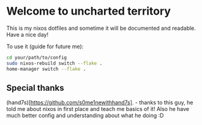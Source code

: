 # Welcome to uncharted territory

This is my nixos dotfiles and sometime it will be documented and readable. Have a nice day!

To use it (guide for future me):
```bash
cd your/path/to/config
sudo nixos-rebuild switch --flake .
home-manager switch --flake .

```

## Special thanks
(hand7s)[https://github.com/s0me1newithhand7s]. - thanks to this guy, he told me about nixos in first place and teach me basics of it! Also he have much better config and understanding about what he doing :D

